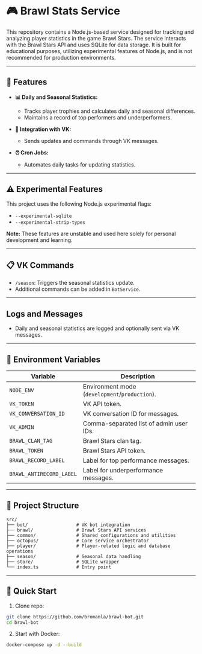 # 🎮 Brawl Stats Service

This repository contains a Node.js-based service designed for tracking and analyzing player statistics in the game Brawl Stars. The service interacts with the Brawl Stars API and uses SQLite for data storage. It is built for educational purposes, utilizing experimental features of Node.js, and is not recommended for production environments.

---

## 🌟 Features

- **📊 Daily and Seasonal Statistics:**

  - Tracks player trophies and calculates daily and seasonal differences.
  - Maintains a record of top performers and underperformers.

- **🤖 Integration with VK:**

  - Sends updates and commands through VK messages.

- **⏰ Cron Jobs:**
  - Automates daily tasks for updating statistics.

---

## ⚠️ Experimental Features

This project uses the following Node.js experimental flags:

- `--experimental-sqlite`
- `--experimental-strip-types`

**Note:** These features are unstable and used here solely for personal development and learning.

---

## 📋 VK Commands

- `/season`: Triggers the seasonal statistics update.
- Additional commands can be added in `BotService`.

---

## Logs and Messages

- Daily and seasonal statistics are logged and optionally sent via VK messages.

---

## 🔧 Environment Variables

| Variable                 | Description                                    |
| ------------------------ | ---------------------------------------------- |
| `NODE_ENV`               | Environment mode (`development`/`production`). |
| `VK_TOKEN`               | VK API token.                                  |
| `VK_CONVERSATION_ID`     | VK conversation ID for messages.               |
| `VK_ADMIN`               | Comma-separated list of admin user IDs.        |
| `BRAWL_CLAN_TAG`         | Brawl Stars clan tag.                          |
| `BRAWL_TOKEN`            | Brawl Stars API token.                         |
| `BRAWL_RECORD_LABEL`     | Label for top performance messages.            |
| `BRAWL_ANTIRECORD_LABEL` | Label for underperformance messages.           |

---

## 📂 Project Structure

```plaintext
src/
├── bot/                  # VK bot integration
├── brawl/                # Brawl Stars API services
├── common/               # Shared configurations and utilities
├── octopus/              # Core service orchestrator
├── player/               # Player-related logic and database operations
├── season/               # Seasonal data handling
├── store/                # SQLite wrapper
└── index.ts              # Entry point
```

---

## 🚀 Quick Start

1. Clone repo:

```bash
git clone https://github.com/bromanla/brawl-bot.git
cd brawl-bot
```

2. Start with Docker:

```bash
docker-compose up -d --build
```
